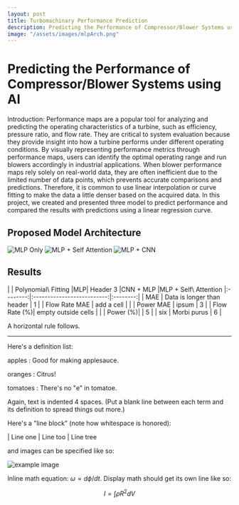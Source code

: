 ```yaml
---
layout: post
title: Turbomachinary Performance Prediction
description: Predicting the Performance of Compressor/Blower Systems using AI
image: "/assets/images/mlpArch.png"
---
```



Predicting the Performance of Compressor/Blower Systems using AI
============

Introduction:
Performance maps are a popular tool for analyzing and predicting the operating characteristics of a turbine, such as efficiency, pressure ratio, and flow rate. They are critical to system evaluation because they provide insight into how a turbine performs under different operating conditions. By visually representing performance metrics through performance maps, users can identify the optimal operating range and run blowers accordingly in industrial applications. When blower performance maps rely solely on real-world data, they are often inefficient due to the limited number of data points, which prevents accurate comparisons and predictions. Therefore, it is common to use linear interpolation or curve fitting to make the data a little denser based on the acquired data. In this project, we created and presented three model to predict performance and compared the results with predictions using a linear regression curve. 


Proposed Model Architecture
------------

![MLP Only](https://soysilver.github.io/soysilvery/assets/images/mlpStandard.png)
![MLP + Self Attention](https://soysilver.github.io/soysilvery/assets/images/mlpAttention.png)
![MLP + CNN](https://soysilver.github.io/soysilvery/assets/images/mlpCNN.png)




Results
------------

|          | Polynomial\ Fitting |MLP| Header 3 |CNN + MLP |MLP + Self\ Attention
|:--------:|:--------------------------:|:--------:|
| MAE  | Data is longer than header | 1        |
| Flow Rate MAE | add a cell                 |          |
| Power MAE | ipsum                      | 3        |
| Flow Rate (%)| empty outside cells        |          |
| Power (%)|                            | 5        |
| six      | Morbi purus                | 6        |





A horizontal rule follows.

***

Here's a definition list:

apples
  : Good for making applesauce.

oranges
  : Citrus!

tomatoes
  : There's no "e" in tomatoe.

Again, text is indented 4 spaces. (Put a blank line between each
term and  its definition to spread things out more.)

Here's a "line block" (note how whitespace is honored):

| Line one
|   Line too
| Line tree

and images can be specified like so:

![example image](https://images.unsplash.com/photo-1488190211105-8b0e65b80b4e?w=300&h=300&fit=crop "An exemplary image")

Inline math equation: $\omega = d\phi / dt$. Display
math should get its own line like so:

$$I = \int \rho R^{2} dV$$
